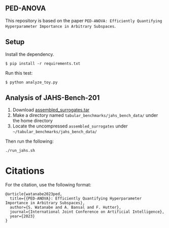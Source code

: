 ## PED-ANOVA

This repository is based on the paper `PED-ANOVA: Efficiently Quantifying Hyperparameter Importance in Arbitrary Subspaces`.

## Setup

Install the dependency.

```shell
$ pip install -r requirements.txt
```

Run this test:

```shell
$ python analyze_toy.py
```

## Analysis of JAHS-Bench-201

1. Download [assembled_surrogates.tar](https://ml.informatik.uni-freiburg.de/research-artifacts/jahs_bench_201/v1.1.0/assembled_surrogates.tar)
2. Make a directory named `tabular_benchmarks/jahs_bench_data/` under the home directory
2. Locate the uncompressed `assembled_surrogates` under `~/tabular_benchmarks/jahs_bench_data/`

Then run the following:
```shell
./run_jahs.sh
```
# Citations

For the citation, use the following format:
```
@article{watanabe2023ped,
  title={{PED-ANOVA}: Efficiently Quantifying Hyperparameter Importance in Arbitrary Subspaces},
  author={S. Watanabe and A. Bansal and F. Hutter},
  journal={International Joint Conference on Artificial Intelligence},
  year={2023}
}
```

